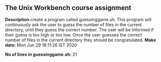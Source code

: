 ## The Unix Workbench course assignment
**Description**:create a program called guessinggame.sh. This program will continuously ask the user to guess the number of files in the current directory, until they guess the correct number. The user will be informed if their guess is too high or too low. Once the user 	guesses the correct number of files in the current directory they should be congratulated.
**Make date:**
Mon Jun 29 18:11:26 IST 2020

**No of lines in guessinggame.sh:**
21
